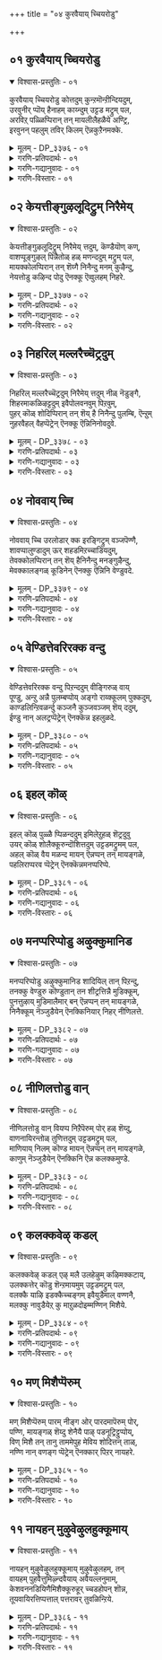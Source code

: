 +++
title = "०४ कुरवैयाय् च्चियरोडु"

+++


## ०१ कुरवैयाय् च्चियरोडु

<details open><summary>विश्वास-प्रस्तुतिः - ०१</summary>

कुरवैयाय् च्चियरोडु कोत्तदुम् कुन्ऱमॊन्ऱीन्दियदुम्,  
उरवुनीर् प्पॊय् हैनाहम् काय्न्दुम् उट्टड मट्रुम् पल,  
अरविऱ् पळ्ळिप्पिरान् तन् मायलीलैहळैये अण्ट्रि,  
इरवुनन् पहलुम् तविर् किलम् ऎन्नकुऱैनमक्के.
</details>

<details><summary>मूलम् - DP_३३७६ - ०१</summary>

कुरवैयाय् च्चियरोडु कोत्तदुम् कुन्ऱमॊन्ऱीन्दियदुम्,  
उरवुनीर् प्पॊय् हैनाहम् काय्न्दुम् उट्टड मट्रुम् पल,  
अरविऱ् पळ्ळिप्पिरान् तन् मायलीलैहळैये अण्ट्रि,  
इरवुनन् पहलुम् तविर् किलम् ऎन्नकुऱैनमक्के.
</details>

<details><summary>गरणि-प्रतिपदार्थः - ०१</summary>

आय् च्चियरोडु = गॊल्लतियरॊडनॆ, कुरवैकोत्तदुम् = रासक्रीडॆयाडिद्दन्नू, कुन्ऱम् ऒन्ऱु= बॆट्टवॊन्दनल्लि, एन्दियदुम् = ऎत्तिहिडिदिद्दन्नू, उरवु नीर् = विषद नीरिन, पॊय् है = मडुविन, नाहम् = सर्पवन्नु, काय्न्ददुम्= तॊन्दरॆपडिसिद्दन्नू, उट्टडमट्रुम् पल = इवुगळन्नॆल्ला \(इन्थवुगळिन्द ऒळगॊण्ड\) इन्नू हलवु लीलाचेष्टितगळन्नू, अरविल् = सर्पदमेलॆ, पळ्ळिप्पिरान् तन् = पवडिसिरुव सर्वेश्वरन, मायलीलैहळैये = अद्भुत लीलॆगळन्ने, अलट्रि = ऒदरुत्ता \(स्मरिसुत्ता\), इरवुम् नन् पहलुम् = ऒळ्ळॆय हगलन्नू रात्रियन्नू, तविर् किलम् = कळॆयदॆ बिट्टिरुवुदिल्ल, ऎन्नकुऱै = इन्नु याव कॊरतॆ, नमक्के = नमगॆ? 
</details>

<details><summary>गरणि-गद्यानुवादः - ०१</summary>

गॊल्लतियरॊडनॆ रासक्रीडॆयाडिद्दन्नू, बॆट्टवॊन्दन्नु ऎत्ति हिडिदिद्दन्नू, विषद नीरिन मडुविन सर्पवन्नु तॊन्दरॆगॆ ईडुमाडिद्दन्नू, इन्थवुगळन्नॊळगॊण्ड इन्नू हलवु लीलाचेष्टितगळन्नू, सर्पदमेलॆ पवडिसिरुव सर्वेश्वरन अद्भुतलीलॆगळन्ने स्मरिसुत्ता \(ऒदरुत्ता\) ऒळ्ळॆय हगलन्नू रात्रियन्नू कळॆयदॆ बिट्टिरुवुदिल्ल. नमगॆ इन्नु याव कॊरतॆ? 
</details>

<details><summary>गरणि-विस्तारः - ०१</summary>

ई पाशुरदल्लि आळ्वाररु भगवन्त श्रीकृष्णावतारद नानाअद्भुतलीला प्रसङ्गगळन्नु स्मरिसिकॊळ्ळुत्तारॆ. 

श्रीकृष्णनु नन्दगोकुलदल्लि बालकनागि बॆळॆयुत्तिद्दाग अवनु नडॆसिद प्रसङ्गगळल्लि इल्लि कॆलवन्नु उद्धरिसलागुत्तिदॆ. 

“कुरवैयाय् च्चियरोडुकोत्तदुम्” – ऒन्दु हुण्णिमॆय सुन्दरवाद बॆळदिङ्गळ रात्रियल्लि, बालकृष्णनु नन्दव्रजद ऊरमुन्दिन बयलिनिन्द तन्न वेणुवन्नु अति मधुरवागि नुडिसतॊडगिदनु. आ इनिदादगानवन्नु केळिदॊडनॆये, व्रजद गोपियरॆल्लरू तम्मतम्म मनॆगळिन्द हॊरहॊरटु, कृष्णन बळि सेरिदरु मत्तु आनन्ददिन्द मैमरॆतु कुणिदाडतॊडगिदरु. आग नडॆद मत्तॊन्दु अद्भुतवॆन्दरॆ, ऒब्बॊब्ब गोपिय मग्गुलल्लि ऒब्बॊब्ब कृष्णनागि, भगवन्तनु ऎल्ल गोपियरन्नू प्रेमानन्ददिन्द तणिसिदनु. इदु अवरॊडनॆ नडॆसिद रासक्रीडॆय प्रसङ्ग. 

“कुन्ऱमॊन्ऱेन्दियदुम्” – इदु गोवर्धनोद्धरणवॆम्ब मत्तॊन्दु अद्भुतप्रसङ्ग. नन्दगोकुलद गोवळरु वर्षक्कॊम्मॆ “देवेन्द्रपूजॆ”यन्नु नडॆसुत्तिद्दरु. इन्द्रनु सुरिसुव मळॆगागि तम्म कृतज्ञतॆयन्नु ई रीतियल्लि अवरु सूचिसुत्तिद्दरु. बालकृष्णनु नन्दव्रजद हिरियरन्नॆल्ल ऒट्टुगूडिसि, इन्नु मेलॆ अवरु देवेन्द्रपूजॆगिन्तलू गोवर्धनगिरिय पूजॆयन्नु नडॆसबेकॆन्दू, तमगॆ बरुव मळॆगॆ गोवर्धनगिरिये कारणवॆन्दू हेळि अवरन्नु ऒप्पिसिदनु. अदरन्तॆये, आ सल गोवर्धनगिरिगे पूजॆयन्नु सल्लिसि, ऎडॆनीडलायितु. बालकृष्णने बेरॊन्दु रूपतळॆदु, गोवर्धनगिरियिन्द हॊरबन्दु, अवरु नीडिद ऎडॆयन्नु स्वीकरिसि, हरसि, कण्मरॆयादनु. देवेन्द्रनिगॆ इदरिन्द अपमानवायितु. अदक्कॆ तक्क शिक्षॆयन्नुनन्दगोकुलक्कॆ माडबेकॆन्दु हवणिसि, एळु दिनगळ काल बिरुसुमळॆयन्नु ऒन्दे समनागि सुरिसतॊडगिदनु. आग बालकृष्णनु आ गोवर्धन गिरियन्ने ऎत्ति कॊडॆयन्तॆ हिडिदु, अदरडियल्लि गोवुगळन्नू गोवळरन्नू देवेन्द्रन कोटलॆयिन्द तप्पिसि रक्षिसिदनु. 

“उरवुनीर्.........................काय्ददुम्” – व्रजद इतर गोवळ बालकर जॊतॆयल्लि बालकृष्णनू दनकरुगळन्नु मेयिसलु अवुगळ हिन्दॆ काडिगॆ होगुत्तिद्दनु. ऒन्दु सल अवरु यमुनानदिय काळीयमडुविन बळिगॆ बन्दरु. आ मडुविनल्लि काळीयनॆम्ब सर्पवासवागिदॆयॆन्दू, नीरन्नॆल्ला विषमयवन्नागि माडिदॆयॆन्दू, दनकरुगळिगॆ इदरिन्द नीरिन सौकर्यविल्लवॆन्दू गोवळरु हेळिद्दन्नु कृष्णनुकेळिदनु. मडुविन दडदल्लि बॆळॆदु निन्तिद्द ऒण्टिकडहद मरवन्नेरि, बालकृष्णनु नेरवागि मडुविनॊळक्कॆ धुमुकिदनु. ऎष्टु हॊत्तादरू अवनु मेलक्कॆ बारद्दन्नु कण्डु गोवळरु मरुगिदरु. भयदिन्द कङ्गालादरु. बालकृष्णनु काळीयसर्पदॊडनॆ सॆणसि, अदरॊडनॆ नीर मेलक्कॆ बन्दु, अदर हॆडॆयन्नेरि निन्तु कुणिदाडतॊडगिदनु. हीगॆ अदन्नु हण्णुमाडि, काळियनन्नु क्षमिसि, समुद्रक्कॆ होगुवन्तॆ अदन्नु बीळ्कॊट्टनु. 

आळ्वाररु हेळुत्तारॆ- अनन्तशयनागिरुव भगवन्तनु बालकृष्णनागि नडॆसिद नानाअद्भुतलीला चेष्टितगळन्नू, इन्नू हलवारु लीलॆगळन्नू नानु स्मरिसिकॊळ्ळुत्ता, रात्रियू हगलू नानु कालकळॆयुत्तेनॆ. आद्दरिन्द ननगॆ याव बगॆय भयवू इल्ल सङ्कटवू इल्ल.
</details>

## ०२ केयत्तीङ्गुऴलूदिट्रुम् निरैमेय्

<details open><summary>विश्वास-प्रस्तुतिः - ०२</summary>

केयत्तीङ्गुऴलूदिट्रुम् निरैमेय् त्तदुम्, कॆण्डैयॊण् कण्,  
वाशप्पूङ्गुऴल् पिन्नैतोळ् हळ् मणन्ददुम् मट्रुम् पल,   
मायक्कोलप्पिरान् तन् शॆय्गै निनैन्दु मनम् कुऴैन्दु,  
नेयत्तोडु कऴिन्द पोदु ऎनक्कू ऎव्वुलहम् निहरे.
</details>

<details><summary>मूलम् - DP_३३७७ - ०२</summary>

केयत्तीङ्गुऴलूदिट्रुम् निरैमेय् त्तदुम्, कॆण्डैयॊण् कण्,  
वाशप्पूङ्गुऴल् पिन्नैतोळ् हळ् मणन्ददुम् मट्रुम् पल,   
मायक्कोलप्पिरान् तन् शॆय्गै निनैन्दु मनम् कुऴैन्दु,  
नेयत्तोडु कऴिन्द पोदु ऎनक्कू ऎव्वुलहम् निहरे.
</details>

<details><summary>गरणि-प्रतिपदार्थः - ०२</summary>

केयम् = रागपूर्णवाद \(अत्यन्त मनोहरवाद\), तीम् कुऴल् = मधुरवाद कॊळलन्नु, ऊडिट्रुम् = नुडिसिद्दन्नू, निरै = दनकरुगळ मन्दॆयन्नु मेय् त्तदुम् = मेयिसिद्दन्नू, कॆण्डै = कॆण्डॆमीनिनन्तॆ, ऒण् कण् = सॊगसाद कण्णुगळ, वाशम् पूकुऴल् = परिमळ तुम्बिद हूवन्नु तलॆगॆ मुडिदिरुव, पिन्नै = नप्पिन्नै देविय \(सत्यॆय\), तोळ् हळ् = तोळुगळन्नु, मणन्ददुम् = मदुवॆयादद्दन्नू, मट्रुम् पल = इन्नू अनेक, मायम् कोलम् पिरान् तन् शॆय् है = आश्चर्यकारकनू दिव्यसुन्दरनू आद स्वामिय \(प्रभुविन\) कॆलसगळन्नु, निनैन्दु = नॆनॆनॆनॆदु, मनम् कुऴैन्दु = मनस्सन्नु करगिसि, नेयत्तोडु = प्रेमपूर्णवागि, कऴन्द पोदु = कळॆयुत्तिरुवाग, ऎनक्कू = ननगॆ, ऎव्वुलहम् = याव लोकवादरू, निहरे = सरिसाटिये? 
</details>

<details><summary>गरणि-गद्यानुवादः - ०२</summary>

अत्यन्त मनोहरवाद \(गानमयवाद\) मधुरवाद कॊळलन्नु नुडिसिद्दन्नू, दनकरुगळ मन्दॆयन्नु मेयिसिद्दन्नू, कॆण्डॆमीनिनन्तॆ सुन्दरवाद कण्णुगळुळ्ळ, परिमळ तुम्बिद हूवन्नु तलॆगॆ मुडिदिरुव नप्पिन्नैदेविय \(सत्यॆय\) कैहिडिदिद्दन्नू, इन्नू अनेक आश्चर्यकारकवाद, दिव्यसुन्दरनाद प्रभुविन कार्यगळन्नु नॆनॆनॆनॆदु, मनस्सुकरगिसि, प्रेमपूर्णवागि कळॆयुत्तिरुवाग, ननगॆ याव लोकवादरू सरिसाटिये? 
</details>

<details><summary>गरणि-विस्तारः - ०२</summary>

हिन्दिन पाशुरदल्लि भगवद्विषयगळन्नु हगलू इरुळू ऎडॆबिडदन्तॆ उच्चरिसुत्ता कालकळॆयुवुदु भगवन्तनल्लि भक्तिमाडुवुदु, अवनन्नु ऒलिसिकॊळ्ळुवुदु ऒन्दु हन्तवॆन्नलायितु. इल्लि भगवन्तन दिव्याद्भुतचर्यॆगळन्नु स्मरिसुत्ता, मनस्सन्नु भक्तिपूर्णवागि माडुवुदु इन्नॊन्दु हन्त ऎन्नलागुत्तदॆ. 

भगवन्तनु श्रीकृष्णनागि अवतरिसि, तन्न वेणुगानदिन्द जगत्तन्ने मोहगॊळिसिदनु. इतर गोवळ बालकर सङ्गड दनकरुगळन्नु मेयिसलु काडिगॆ होगुत्तिद्दनु. अवनु नप्पिननैदेवियन्नु कैहिडिदद्दु ऒन्दु अद्भुत प्रसङ्गवे\! नप्पिन्नैदेवि परमसुन्दरि. अवळ तन्दॆ गोवळर ऒडॆयनाद कुंअनु. अवनु एळु गूळिगळन्नु कॊब्बिसि बॆळॆसिद्दनु. अवुगळन्नु ऒट्टिगॆ यारु पळगिसि कट्टिहाकुवनो अवनिगॆ तन्न मगळाद सत्यॆयन्नु \(नप्पिन्नैयन्नु\) कॊट्टु मदुवॆ माडिकॊडुवुदागि फणतॊट्टिद्दनु. श्रीकृष्णनु आ कार्यवन्नु माडि, नप्पिन्नैयन्नु मदुवॆयादद्दु. 

आळ्वाररु हेळुत्तारॆ- श्रीकृष्णावतारदल्लि नडॆसिद नाना अद्भुताश्चर्य प्रसङ्गगळन्नु स्मरिसुत्ता, मनस्सन्नु भक्तियिन्द तुम्बिसिकॊण्डु कालकळॆयुत्तेनॆ. नन्न ई आनन्दवु बेरॆ याव लोकदल्लू दॊरॆयुवुदिल्ल.
</details>

## ०३ निहरिल् मल्लरैच्चॆट्रदुम्

<details open><summary>विश्वास-प्रस्तुतिः - ०३</summary>

निहरिल् मल्लरैच्चॆट्रदुम् निरैमेय् त्तदुम् नीळ् नॆडुङ्गै,  
शिहरमाकळिऴट्टदुम् इवैपोलवनवुम् पिऱवुम्,  
पुहर् कॊळ् शोदिप्पिरान् तन् शॆय् है निनैन्दु पुलम्बि, ऎन्ऱुम्  
नुहरवैहल् वैहप्पॆट्रेन् ऎनक्कू ऎन्निनिनोवदुवे.
</details>

<details><summary>मूलम् - DP_३३७८ - ०३</summary>

निहरिल् मल्लरैच्चॆट्रदुम् निरैमेय् त्तदुम् नीळ् नॆडुङ्गै,  
शिहरमाकळिऴट्टदुम् इवैपोलवनवुम् पिऱवुम्,  
पुहर् कॊळ् शोदिप्पिरान् तन् शॆय् है निनैन्दु पुलम्बि, ऎन्ऱुम्  
नुहरवैहल् वैहप्पॆट्रेन् ऎनक्कू ऎन्निनिनोवदुवे.
</details>

<details><summary>गरणि-प्रतिपदार्थः - ०३</summary>

निहर् इल् = साटियिल्लद, मल्लरै = मल्लरन्नु, शॆट्रदुम् = कॊन्दद्दन्नू, निरैमेय् त्तदुम् = दनकरुगळन्नु मेयिसिद्दन्नू, नीळ् = उद्दनाद, नॆडुङ्गै= सॊण्डलुळ्ळ, शिहर = ऎत्तरवाद, मा = बलिष्ठवाद, कळिऱु = आनॆ \(सलगवन्नु\)यन्नु, अट्टदुम् = अडगिसिद्दन्नू, इवैपोलनवुम् = इवुगळन्थवे आद, पिऱवुम् = हुट्टिकॊण्डवन्नू, पुहर् कॊळ् = हॊळॆहॊळॆयुव, शोदि = ज्योतिस्वरूपियाद,पिरन् तन् = प्रभुविन, शॆय् है = कार्यगळन्नु, निनैन्दु = नॆनॆयुत्तलू, पुलम्बि = हलुबुत्तलू ऎन्ऱुम् = यावागलू, नुहर = अनुभविसुत्तलू, वैहल् = कालवन्नु, वैहप्पॆट्रेन् = वृद्धिगॊळिसुत्तिद्देनॆ, ऎनक्कु = ननगॆ, इनि = इन्नु, ऎन् = एनु, नोवदुवे = बेडिकॊळ्ळुवुदेनिदॆ? 
</details>

<details><summary>गरणि-गद्यानुवादः - ०३</summary>

साटियिल्लद मल्लरन्नु सदॆबडिदद्दन्नू, दनकरुगळन्नु मेयिसिद्दन्नू, उद्दनाद सॊण्डिलुळ्ळ ऎत्तरवू बलिष्ठवू आद सलगवन्नु अडगिसिद्दन्नू, इन्थवुगळे आद हुट्टिकॊण्डवन्नू, हॊळॆहॊळॆयुव ज्योतिस्वरूपियाद प्रभुविन कार्यगळन्नु नॆनॆयुत्तलू हलुबुत्तलू यावागलू अनुभविसुत्तलू कालवन्नु वृद्धिगॊळिसुत्तिद्देनॆ. ननगिन्नु बेडिकॊळ्ळुवुदेनिदॆ?
</details>

<details><summary>गरणि-विस्तारः - ०३</summary>

भगवन्तन श्रीकृष्णावतारद इन्नू कॆलवु अद्भुत प्रसङ्गगळन्नु इल्लि स्मरिसिकॊळ्ळलागिदॆ. 

“निहरिल् मल्लरैचॆट्रदुम्”, नीळ् नॆडुङ्गैशिहरमा कळिऱट्टदुम्” – इवुगळल्लि मॊदलनॆयदे कुवलयापीडवॆम्ब मद्दानॆयन्नु अडगिसिद्दु अनन्तर ऎदुरिसि सदॆबडिदद्दु मुष्टिकचाणुररॆम्ब जट्टिगळन्नु सदॆबडिदद्दु. ई ऎरडक्कूकंसने कारण. हेगादरू माडि कृष्णनन्नु कॊल्लिसबेकॆन्दु कृष्णहुट्टिदागिनिन्दलू हवणिसि, प्रयत्निसिद्द कंसनु, कडॆय प्रयत्नगळागि इवुगळन्नु योजिसिदनु. धनुर्यादद निमित्तवागि बलरामकृष्णरन्नु मधुरॆगॆ बरमाडिकॊण्डनु. मधुरॆय हॆब्बागिलल्ले कादित्तु ऒन्दु पिडुगु. अदे कुवलयापीडवॆम्ब मद्दानॆ. अदन्नु चॆन्नागि कॊब्बिसि, बलरामकृष्णरन्नु कण्डकूडले मुन्नुग्गि अवरन्नु तिळिदुकॊळ्ळबेकॆम्बुदु हवणिकॆ. आदरॆ, कृष्णनु अदन्नु दिट्टतनदिन्द ऎदुरिसिद. अदर ऒन्दु दन्तवन्ने मुरिदुकॊण्डु, अदरिन्दले अदन्नु अडगिसिद. 

आमेलॆ बन्दद्दु मल्लयुद्ध. अप्रतिम वीरराद मुष्टिक चाणूररन्नु ऎदुरिसि, अवरॊडनॆ कुस्तिपन्द्य नडॆसबेकॆन्दु अवरिगॆ आणतियायितु. बलरामनू कृष्णनू बालकरे आगि, आ मल्लरिगॆ सरिसाटियिल्लदवरागिद्दरू सह, बलरामनु मुष्टिकनन्नू, कृष्णनु चाणुरनन्नू ऎदुरिसि, अवरन्नु सदॆ बडिदरु. 

“इवै पोलनवुम् पिऱवुम्” – श्रीकृष्णनु नडॆसिद अद्भुत साहसगळु ऒन्दॆ ऎरडे\! हेळिदष्टू मुगियुवन्थवल्ल. बाल्यदल्लि नडॆसिद अद्भुतगळन्तु कंसन प्रयत्नगळन्नु विपलगॊळिसलु नडॆसिद्दादरॆ, युवकनाद मेलॆ माडिद अनेकानेक कार्यगळु सज्जनरक्षणॆगू दुर्जन निरसनक्कू बेकादवु. अवुगळन्नु ऒन्दॊन्दन्नू स्मरिसिकॊण्डु आनन्दिसबेकादद्दु भक्तन कर्तव्य. अदरिन्द अवन भक्तिवृद्धिहॊन्दुत्तदॆ. 

आळ्वाररु हेळुत्तारॆ- भगवन्तन श्रीकृष्णावतारद नाना अद्भुतप्रसङ्गगळन्नु स्मरिसिकॊळ्ळुत्त, आ परञ्ज्योतिस्वरूपिय दिव्यकार्यगळन्नु ऎडॆबिडदॆ नॆनॆयुत्त, हेळिकॊळ्ळुत्ता कालकळॆयुत्तिरुव ननगॆ बेरॆ याव आशॆयू इल्ल आसक्तियू इल्ल. नानु बेडिकॊळ्ळुवुदादरू बेरेनिदॆ?
</details>

## ०४ नोववाय् च्चि

<details open><summary>विश्वास-प्रस्तुतिः - ०४</summary>

नोववाय् च्चि उरलोडार् क्क इरङ्गिट्रुम् वञ्जपॆण्णै,  
शावप्पालुण्डादुम् ऊर् शहडमिऱच्चाडियदुम्,   
तेवक्कोलप्पिरान् तन् शॆय् हैनिनैन्दु मनङ्गुऴैन्दु,  
मेवक्कालङ्गळ् कूडिनेन् ऎनक्कु ऎन्निनि वेण्डुवदे.
</details>

<details><summary>मूलम् - DP_३३७९ - ०४</summary>

नोववाय् च्चि उरलोडार् क्क इरङ्गिट्रुम् वञ्जपॆण्णै,  
शावप्पालुण्डादुम् ऊर् शहडमिऱच्चाडियदुम्,   
तेवक्कोलप्पिरान् तन् शॆय् हैनिनैन्दु मनङ्गुऴैन्दु,  
मेवक्कालङ्गळ् कूडिनेन् ऎनक्कु ऎन्निनि वेण्डुवदे.
</details>

<details><summary>गरणि-प्रतिपदार्थः - ०४</summary>

नोव आय् च्चि = गॊल्लतियु \(यशोदॆ तायियु\) सङ्कटपडुवन्तॆयू, उरलोडु आर् क्क = ऒरळिगॆ कट्टिहाकियू, इरङ्गिट्रुम् = मत्तॆ करुणिसिद्दू, वञ्जपॆण्णै = वञ्चकळाद हॆण्णन्नु, शाव = सायुवहागॆ, पालुण्डदुम् = अवळ् ऎदॆ हालन्नु कुडिदद्दन्नू, ऊर् शहडम् = मुन्नुग्गि बन्द शकटनन्नु, इऱ = सायुवन्तॆ, शाडियदुम् = झादिसि ऒदॆदद्दन्नू, तेवम् कोलम् = दिव्यसुन्दरनाद, पिरान् तन् = स्वामिय, शॆय्है = कॆलसगळन्नु \(लीलाचेष्टितगळन्नु\), निनैन्दु = नॆनॆदु, मनम् = मनस्सु, कुऴैन्दु = कागि, मेव = \(शाश्वतवागि\)हॊन्दिकॊण्डिरुवन्तॆ कालङ्गळ् = कालगळन्नु, कूडिनेन् = ऒट्टुमाडिकॊण्डॆनु, ऎनक्कू = ननगॆ, ऎन् इनि = इन्नेनु, वेण्डुवदे = बेडिकॊळ्ळतक्कद्दु? 
</details>

<details><summary>गरणि-गद्यानुवादः - ०४</summary>

तायियशोदॆयु सङ्कटदिन्द ऒरळिगॆ कट्टिहाकि बळिक करुणॆ तोरिद्दन्नू, वञ्चकळाद हॆण्णुसायुवन्तॆ अवळ ऎदॆ हालन्नु कुडिदद्दन्नू, मुन्नुग्गि बन्द शकटनन्नु सायुवन्तॆ कालु झाडिसि ऒदॆदद्दन्नू, दिव्यसुन्दरनाद प्रभुविनलीलाचेष्टितगळन्नु नॆनॆयुत्तलू, मनस्सु करगि, शाश्वतवागि हॊन्दिकॊण्डिरुवन्तॆ, कालगळन्नु ऒट्टुगूडिसिकॊण्डिद्देनॆ. ननगॆ इन्नेनु बेडतक्कद्दु? 
</details>

<details><summary>गरणि-विस्तारः - ०४</summary>

इल्लि भगवन्तनु कृष्णावतारियागि, बहळ ऎळॆय मगुवागिद्दागले नडॆसिद कॆलवु लीलॆगळन्नु स्मरिसिकॊळ्ळलागिदॆ. 

“नोववाय् च्चि.........................इरङ्गिट्रुम्” – मगुवाद कृष्णनु नन्दगोकुलदल्लि ऎल्लर मनॆगळल्लू माडुत्तिद्द चेष्टॆगळन्नु कुरितु, गॊल्लतियरुतायियशोदॆगॆ दूरु हेळुत्तिद्दरु. इदन्नॆल्ला केळि सहिसदॆ, कोपगॊण्डु, यशोदॆयु कृष्णनन्नु मनॆय मुन्दिन ऒरळिगॆ कट्टिहाकिदळु. कृष्णनु आ ऒरळन्नू तन्नॊडनॆ ऎळॆदुकॊण्डु, पुष्टवागि बॆळॆदुनिन्तिद्द अवळि मत्तीमरगळ नडुवॆ, आ ऒरळन्नु नुसुळिसलु यत्निसुत्तिद्दाग, आ मरगळु पटपटनॆ भारि सद्दिनिन्द बिद्दुहोदवु. सद्दन्नु केळि हॆदरिद इडिय नन्दगोकुलवे अल्लिगॆ बन्दु, आ महदाश्चर्यवन्नु कण्डु भ्रान्तरादरु. तायियशोदॆय ऎदॆ पुत्रवात्सल्यदिन्द करगितु. अवळु मगुवन्नु बाचितब्बिकॊण्डु, तन्न तप्पिगागि मिडिदु, मुद्दाडिदळु. इल्लिय भव्य चित्र इदु. 

“वञ्जिपॆण्णै...........................पालुण्डदुम्” – श्रीकृष्णनिन्नू हालहसुळॆ. बन्दळुपूतनियॆम्ब राक्षसि, कंसनिन्द प्रेरितळागि, अवनन्नु कॊल्ललु तायि यशोदॆयिल्लद समयवन्नु हॊञ्चि, अवळन्तॆ वेषवन्नळवडिसिकॊण्डु, कृष्णनन्नॆत्तिकॊण्डु, तन्न विषद ऎदॆ हालन्नु ऊडिसिदळु. अवनदन्नु सहजवागिये चप्परिसुत्ता कुडियुत्ता अदरॊडनॆ अवळ प्राणवन्नू हीरि, अवळन्नु कॊन्दनु.

“ऊर् शहडम्...............................शाडियदुम्” – पूतनिय हिन्दॆये बन्दवनु शकटासुर. गाडिय वेषदल्लि बन्दु, वेगवागि अवन मेलॆ नुग्गि हरिदु अवनन्नु कॊल्लबेकॆम्ब उद्देशदिन्द, हसुगूसु सहजवागि कैकालुगळन्नु आडिसुव हागॆये, कृष्णनु नुग्गि बन्द गाडियन्नु कालिनिन्द ऒदॆदु, अदन्नु पुडिपुडिमाडिदनु. 

आळ्वाररु हेळुत्तारॆ- दिव्यसुन्दरनाद सर्वेश्वरनु तन्न नानाअवतारगळल्लि – अदरल्लू कृष्णावतारदल्लि – नडॆसिद अतिमानुषलीलॆगळन्नु स्मरिसुत्ता, मनस्सन्नु करगिसि हदमाडि, त्रिकालगळल्लियू अवुगळॊन्दिगॆ कूडि, अनुभविसि, आनन्दिसुत्तिरुव ननगॆ बेडुवन्थाद्दु बेरॆ एनिदॆ?
</details>

## ०५ वेण्डित्तेवरिरक्क वन्दु

<details open><summary>विश्वास-प्रस्तुतिः - ०५</summary>

वेण्डित्तेवरिरक्क वन्दु पिऱन्ददुम् वीङ्गिरुळ् वाय्  
पूण्डु, अन्ऱु अन्नै पुलम्बप्पोय् अङ्गो राय्क्कूलम् पुक्कदुम्,  
काण्डलिन्ऱिवळर्न्दु कञ्जनै कुञ्जवञ्जम् शॆय् ददुम्,  
ईण्डु नान् अलट्रप्पॆट्रेन् ऎनक्कॆन्न इहलुळदे.
</details>

<details><summary>मूलम् - DP_३३८० - ०५</summary>

वेण्डित्तेवरिरक्क वन्दु पिऱन्ददुम् वीङ्गिरुळ् वाय्  
पूण्डु, अन्ऱु अन्नै पुलम्बप्पोय् अङ्गो राय्क्कूलम् पुक्कदुम्,  
काण्डलिन्ऱिवळर्न्दु कञ्जनै कुञ्जवञ्जम् शॆय् ददुम्,  
ईण्डु नान् अलट्रप्पॆट्रेन् ऎनक्कॆन्न इहलुळदे.
</details>

<details><summary>गरणि-प्रतिपदार्थः - ०५</summary>

वेण्डि = ऒदगिबरलेबेकॆन्दु, तेवर् = देवतॆगळु, इरैक्क = प्रार्थिसलु, वन्दु = भूलोकक्कॆ बन्दु, पिऱन्ददुम् = वतरिसिद्दुदन्नू, वीङ्गु = प्रबलवाद, इरुळ् वाय् = कत्तलल्लि, अन्ऱु = अन्दु, अन्नै = तायियु \(यशोदॆयु\), पुलम्ब = गोळाडलु, पोय् = होगि, अङ्गु = अल्लि, ओर् आय् क्कूलम् = प्रसिद्धवाद गोवळर कुलवन्नु \(नन्दगोकुलवन्नु\), पुक्कदुम् = प्रवेशिसिद्दन्नू, काण्डल् = काणुविकॆ, इन्ऱि = इल्लदन्तॆ, वळर्न्ददु = बॆळॆदु, कञ्जनै = कंसनन्नु, तुञ्ज = संहरिसलु, वञ्जम् = वञ्चनॆयन्नु \(कपटवन्नु\), शॆय् ददुम् = नडॆसिद्दन्नू, ईण्डु = इल्लिये, नान् = नानु, अलट्रप्पॆट्रेन् = हलुबि पडॆदुकॊण्डॆनु, ऎनक्कू = ननगॆ, ऎन्न = एनु, इहल् = कॊरतॆ, उळदे = इरुवुदे? 
</details>

<details><summary>गरणि-गद्यानुवादः - ०५</summary>

\(तम्म कष्टक्कॆ\) ऒदगि बरलेबेकॆन्दु, देवतॆगळु प्रार्थिसलु, भूलोकक्कॆ बन्दु अवतरिसिद्दन्नू, प्रबलवाद कत्तलल्लि, अन्दु, तायियु \(यशोदॆयु\) गोळाडलु, होगि अल्लि प्रसिद्धवाद गोवळर कुलवन्नु सेरिद्दन्नू, काणान्तॆबॆळॆदु, कंसनन्नु संहरिसलु कपटवन्नु माडिद्दन्नू, नानु इल्लिये हलुबि, पडॆदुकॊण्डिद्देनॆ. ननगॆ एनु कॊरतॆ इदॆ? 
</details>

<details><summary>गरणि-विस्तारः - ०५</summary>

भगवन्तनु श्रीकृष्णनागि अवतरिसिद्दक्कॆ कारणवन्नू आ अवतारवाद बगॆयन्नू इल्लि हेळलागुत्तदॆ.

“वेण्डि......................अन्नैपुलम्बु” – तम्म दायादिगळाद असुररिन्द तमगॆ उण्टागुव कोटलॆयन्नु तप्पिसबेकॆन्दू तमगॆ रक्षणॆकॊडबेकॆन्दू अङ्गलाचिद देवतॆगळिगॆ भगवन्तनु ऒलिदनु. भूलोकदल्लि अवनु भूलोकदल्लि देवकि-वसुदेवर मगनागि अवतरिसिदनु. अवतरिसिद्दु सॆरॆमनॆयल्लि.

देवकि कंसासुरन प्रीतिय तङ्गि. अवळन्नु वसुदेवनिगॆ कॊट्टु, विजृम्भणॆयिन्द मदुवॆमाडि, कंसने स्वतः रथद सारथियागि, ऊरल्लॆल्ला हॊस मदवणिगरन्नु मॆरवणिगॆ माडिसिदनु. दारियल्लि, देवकिय ऎण्टनॆय गर्भदल्लि हुट्टुव मगुवे अवन मृत्युवॆन्दु अशरीरवाणि नुडिदद्दन्नु केळि, कॆरळिद कंसनु आ नवदम्पतिगळन्नु सॆरॆयल्लिट्टनु. अवरिगॆ हुट्टिद ऒन्दॊन्दु मगुवन्नू अवरिन्द सॆळॆदुकॊण्डु, अदन्नु नॆलक्कॆ अप्पळिसिकॊळ्ळुत्ता बन्दनु. श्रीकृष्णने अवळ ऎण्टनॆय शिशु. जनिसिद कूडले शिशुवन्नु कण्डु कंसनिम्द अदक्कू घोरमृत्युतप्पिद्दलवल्ल ऎन्दु हलुबुगळु. आग कट्टिरुळु. शिशुवु वसुदेवनिगॆ आणतियित्तित्तु. तन्नन्नु नन्दगोकुलक्कॆ कूडले करॆदॊय्यबेकॆन्दू, नन्द-यशोदॆयर बळियिरिसि, यशोदॆगॆ आगले जनिसिद हॆण्णु शिशुवन्नु तन्दु तम्म बळि इरिसिकॊळ्ळबेकॆन्दू आणति अदु. नन्दगोकुलवन्नु श्रीकृष्णनु सेरिद्दु हीगॆ. 

“काण्डलिन्ऱि..................शॆय्ददुम्” – नन्दगोकुलदल्लि, कंसनिगॆ मरॆयागि बॆळॆदु, नानाआश्चर्याद्भुत लीलॆगळन्नु नडॆसि, कडॆगॆ कंसनन्ने कॊन्दद्दु श्रीकृष्णने.

आळ्वाररु हेळुत्तारॆ- भगवन्तनु भूलोकदल्लि श्रीकृष्णनागि अवतरिसिद्दन्नू, तन्न शत्रुगळिगॆ काणदन्तॆ \(नन्दगोकुलदल्लि\) बॆळॆदद्दन्नू, कडॆगॆ कंसनन्ने संहरिसिद्दन्नू, नानु हलुबि हलुबि, नन्न प्रभुवन्नु इल्लिये कण्डुकॊण्डिद्देनॆ. इन्नु ननगॆ बेरॆ याव कॊरतॆयू इल्ल.
</details>

## ०६ इहल् कॊळ्

<details open><summary>विश्वास-प्रस्तुतिः - ०६</summary>

इहल् कॊळ् पुळ्ळै प्पिळन्ददुम् इमिलेऱुहळ् शॆट्रदुवु  
उयर् कॊळ् शोलैक्कूरुन्दॊशित्तदुम् उट्टडमट्रुमम् पल,  
अहल् कॊळ् वैय मळन्द मायन् ऎन्नप्पन् तन् मायङ्गळे,  
पहलिराप्परव प्पॆट्रेन् ऎनक्कॆन्नमनप्परिप्पे.
</details>

<details><summary>मूलम् - DP_३३८१ - ०६</summary>

इहल् कॊळ् पुळ्ळै प्पिळन्ददुम् इमिलेऱुहळ् शॆट्रदुवु  
उयर् कॊळ् शोलैक्कूरुन्दॊशित्तदुम् उट्टडमट्रुमम् पल,  
अहल् कॊळ् वैय मळन्द मायन् ऎन्नप्पन् तन् मायङ्गळे,  
पहलिराप्परव प्पॆट्रेन् ऎनक्कॆन्नमनप्परिप्पे.
</details>

<details><summary>गरणि-प्रतिपदार्थः - ०६</summary>

इहल् कॊळ् = वञ्चिसि बन्द, पुळ्ळै = पक्षियन्नु, इळन्ददुम् = सीळिहाकिद्दन्नू, इमिल् एऱुहळ् = कॊब्बिद \(हिळिलुगळुळ्ल\) वृषभगळन्नु, शॆट्रदुवुम् = कॊन्दद्दन्नू, उयर् कॊळ् = ऎत्तरवागिबॆळॆद, शोलै = तोपिन, कुरुन्दु = बेलद मरवन्नु, ऒशित्तदुम् = नाशपडिसिद्दन्नू, उट् पड \(उळ्\+पड\) = ऒळगॊण्ड, मट्रुम् पल = इन्नू हलवु अद्भुतगळन्नू, अहल् कॊळ् = विस्तारवाद, वैयम् =भूमियन्नु, अळन्द = अळॆदुकॊण्ड, मायन् = मायनु \(आश्चर्यकारि\) आद, ऎन् अप्पन् तन् = नन्न स्वामिय \(तन्दॆय\), मायङ्गळे = अतिमानुषलीलॆगळन्ने, पहल् इरा = हगलू रात्रियू, परव पॆट्रेन् = स्तुतिसुत्तिरुववनागिद्देनॆ, ऎनक्कु = ननगॆ, ऎन्न = एनु, मनम् परिप्पे = मनदाशॆ? 
</details>

<details><summary>गरणि-गद्यानुवादः - ०६</summary>

वञ्चिसि बन्द पक्षियन्नु सीळिहाकिद्दन्नू, कॊब्बिद हिळिलुगळ गूळिगळन्नु कॊन्दद्दन्नू, ऎत्तरवागि बॆळॆद तोपिन बेलद मरवन्नु नाशपडिसिद्दन्नू, इन्थवे आद हलवारु अद्भुतगळन्नू विस्तारवाद भूमियन्नळॆदुकॊण्ड आश्चर्यकारियाद नन्न तन्दॆय मायगळन्ने हगलू रात्रियू ऎडॆबिडदन्तॆ स्तुतिसुत्तिरुववनागिद्देनॆ. ननगॆ इन्नेनु मनदाशॆ? 
</details>

<details><summary>गरणि-विस्तारः - ०६</summary>

वञ्चिसि बन्द पक्षियन्नु सीळिहाकिद्दन्नू, कॊब्बिद हिळिलुगळ गूळिगळन्नु कॊन्दद्दन्नू, ऎत्तरवागि बॆळॆद तोपिन बेलद मरवन्नु नाशपडिसिद्दन्नू, इन्थवे आद हलवारु अद्भुतगळन्नू विस्तारवाद भूमियन्नळॆदुकॊण्ड आश्चर्यकारियाद नन्न तन्दॆय मायगळन्ने हगलू रात्रियू ऎडॆबिडदन्तॆस्तुतिसुत्तिरुववनागिद्देनॆ. ननगॆ इन्नेनु मनदाशॆ? 

“इहल् कॊळ् पुळ्ळै पिळन्ददुम्” – कंसनिन्द प्रेरितनागि बन्द बकासुरनु बकपक्षिय रूपदल्लि श्रीकृष्णनन्नु कच्चि नुङ्गलु तन्न कॊक्कन्नगलिसिकॊण्डु मुन्नुग्गिदाग श्रीकृष्णने \(अवने\) अदर इङ्गितवन्नरितु, कूडले अदर कॊक्कन्नु तन्न ऎरडु कैगळिन्दलू हिडिदु, अगलिसि, अदन्नु सीळिहाकिदनु. बकासुरनु हतनादद्दु हीगॆ. 

“इमिलेऱुहळ् शॆट्रदुम्” – श्रीकृष्णनु कॊब्बिद एळुगूळिगळन्नु ऒण्टियागि ऎदुरिसि, अवुगळन्नु पळगिसि \(कॊन्दु हाकिद्दु\), कुम्भन मगळाद नप्पिन्नैदेवियन्नु मदुवॆयागुवुदक्कागि अवळन्नु मदुवॆयागतक्कवनु अदक्कागि तॆरबेकाद वीर्यशुल्क इदु.

ई सन्दर्भदल्लि ’एऱुहळ्’ ऎम्ब बहुवचन प्रयोगविल्लदिद्दिद्दरॆ, कंसनिन्द प्रेरितनागि श्रीकृष्णनन्नु कॊल्ललु बन्द वृषभासुरनन्नु संहरिसिद प्रसङ्गवागुत्तित्तु. बालकृष्णनागि अवनु नडॆसिद अतिमानुषलीलॆगळल्लि इदू ऒन्दु. 

“उयर् कॊळ् शोलै कुरुन्दॊशित्तदुम्” – गोवळ बालकर जॊतॆयल्लि बालकृष्णनू दनकरुगळन्नु मेयिसलु काडिगॆ होगुत्तिद्दनष्टॆ. ऒन्दु सल, बालकरु बेलद मरगळ तोपिन बळि बन्दरु. अल्लि जिगियुत्तिद्द बेलद हण्णुगळन्नु तिन्नबेकॆन्दु आशिसिदरु. आग इब्बरु शत्रुगळन्नु बालकृष्णनु कण्डुकॊण्डु कॊल्लबेकायितु. ऒन्दु, करुविन रूपदल्लि बन्दु दनकरुगळ मन्दॆयल्लि सेरिकॊण्डिद्द वत्सासुरन संहार. मत्तॊन्दु, बेलद मरगळ जॊतॆयल्लि सरिपक्ववाद हण्णुगळिन्द तुम्बिद बेलद मरदन्तॆ निन्तिद्द कवित्थासुरन संहार. सर्वज्ञनाद श्रीकृष्णनु इवर तन्त्रगळन्नु कण्डुकॊण्डु, नुग्गिबरुत्तिद्द होरि करुवन्नु अदर हिङ्गालुगळन्नु हिडिदु, गिरगिरनॆ तिरुगिसि, बीसि अदन्नु आ बेलद मरद मेलक्कॆसॆदनु. बेलद मर मुरिदुबित्तु. हीगॆ माडि, इब्बरु शत्रुगळन्नू एककालदल्लि कृष्णनु कॊन्दन्तॆ आयितु. 

इल्लि “कुरन्दॆम्” ऎम्ब शब्दवन्नु प्रयोगिसलागिदॆ. “कुरुन्दम्” ऎन्दरॆ, “काडुनिम्बॆय मर” ऎन्दु अर्थवागुत्तदॆ. आदरॆ, भागवतदल्लि नडॆदद्दु ऎन्दु हेळुवुदु ’कपित्थमर’, ऎन्दरॆ, ’बेलद मर’. अदन्ने विवरणॆयल्लि बळसिकॊळ्ळलागिदॆ. 

“अहल् कॊळ् वैयम् अळन्द मायन्” – इल्लि भगवन्तन ’वामन’ – ’त्रिविक्रम’ अवतारगळ विषय बन्दिदॆ. बलिचक्रवर्तियन्नु अनुग्रहिसलु अवन यागशालॆगॆ बन्दद्दु वामनवटुवागि. बेडिद्दु ’मूरडि नॆलवन्नु’ दानवागि. अदन्नु पडॆदद्दे, अत्यद्भुत त्रिविक्रमरूपियागि भगवन्तनु बॆळॆदु निन्तनु. तन्न ऒन्दु हॆज्जॆयन्नु \(पादवन्नु\) विस्तरिसि, भूमियन्नॆल्ला आवरिसि, अष्टन्नू ऒन्दे हॆज्जॆयष्टॆन्दु अळॆदुकॊण्डनु. आद्दरिन्द भगवन्तनु ’मायन्’ अल्लवे? 

आळ्वाररु हेळुत्तारॆ- इडिय भूमण्डलवन्ने तन्न ऒन्दु हॆज्जॆयष्टॆन्दु अळॆदुकॊण्ड परमाश्चर्यकारियाद भगवन्तन \(नन्न तन्दॆय\) श्रीकृष्णावतारद नाना बगॆय अतिमानुष लीलॆगळन्नु नानु ऎडॆबिडदन्तॆ, हगलिरुळॆन्नदॆ, स्मरिसि स्तुतिसुत्तेनॆ. आद्दरिन्द, ननगॆ बेरॆ याव आशॆयू मनदल्लि अङ्कुरिसुवुदिल्ल.
</details>

## ०७ मनप्परिप्पोडु अऴुक्कुमानिड

<details open><summary>विश्वास-प्रस्तुतिः - ०७</summary>

मनप्परिप्पोडु अऴुक्कुमानिड शादियिल् तान् पिऱन्दु,  
तनक्कु वेण्डुरु कॊण्डुतान् तन शीट्रत्तिन्नै मुडिक्कूम्,  
पुनत्तुऴाय् मुडिमालैमार् बन् ऎन्नप्पन् तन् मायङ्गळे,  
निनैक्कूम् नॆञ्जुडैयेन् ऎनक्किनियार् निहर् नीणिलत्ते.
</details>

<details><summary>मूलम् - DP_३३८२ - ०७</summary>

मनप्परिप्पोडु अऴुक्कुमानिड शादियिल् तान् पिऱन्दु,  
तनक्कु वेण्डुरु कॊण्डुतान् तन शीट्रत्तिन्नै मुडिक्कूम्,  
पुनत्तुऴाय् मुडिमालैमार् बन् ऎन्नप्पन् तन् मायङ्गळे,  
निनैक्कूम् नॆञ्जुडैयेन् ऎनक्किनियार् निहर् नीणिलत्ते.
</details>

<details><summary>गरणि-प्रतिपदार्थः - ०७</summary>

मनम् परिप्पोडु = मनदाशॆयिन्द, अऴुक्कु= कॊळकु, मानिड शादियिल् = मानवजातियल्लि, तान् = परमपुरुषनाद तानु, पिऱन्दु = हुट्टि, तनक्कु = तनगॆ, वेण्डु = बेकाद, उरु कॊण्डु = रूपवन्नु धरिसि, तान् = तानु, तन् शीट्रत्तिनै = तन्न कडुकोपवन्नु, मुडिक्कूम् = मुगिसुव, पुनम् तुऴाय् = परिमळतुम्बिद तुलसिय, मुडि मालैमार् बन् = हारवन्नु तलॆयल्लियू, ऎदॆयल्लियू धरिसिद, ऎन् अप्पन् तन् = नन्न तन्दॆय, मायङ्गळे = आश्चर्यलीलॆगळन्ने, निनैक्कुम् = स्मरिसुव, नॆञ्जुलुडैयेन् = मनस्सन्नुळ्ळवनागिद्देनॆ. ऎनक्कु इनि = ननगॆ इन्नु यार् = यारु, निहर् = सरिसाटि, नीळ् निलत्तिले \(नीळ्\+निलम् = नीणिलम्\) = विस्तारवाद ई भूमण्डलदल्लि? 
</details>

<details><summary>गरणि-गद्यानुवादः - ०७</summary>

आशॆपट्टु कॊळकु मानव जातियल्लि परमपुरुषनाद तानु हुट्टि, तनगॆ बेकाद रूपवन्नु धरिसि, तन्न कडुकोपवन्नु मुगिसिकॊळ्ळुव, परिमळतुम्बिद तुलसिय हारवन्नु तलॆयल्लियू ऎदॆयल्लियू धरिसिद नन्न तन्दॆय आश्चर्यकारक लीलॆगळ्न्ने स्मरिसुव मनस्सुळ्ळवनागिद्देनॆ. ननगॆ इन्नु ई विस्तारवाद भूमण्डलदल्लि सरिसाटि यारु? 
</details>

<details><summary>गरणि-विस्तारः - ०७</summary>

आळ्वाररु हेळुत्तारॆ- सर्वेश्वरनाद भगवन्तनु भूलोकदल्लि नाना अवतारगळन्नॆत्तिदनु. ऒन्दॊन्दु अवतारक्कू ऒन्दॊन्दु कारण. मुख्यवागि दुष्टनिग्रह मत्तु शिष्टरक्षणॆये अदक्कॆ मुख्य निमित्त. अवन अवतारगळल्लि मानवन-अवतारगळु बलु मुख्य. मानव जातिये कॊळकु. अवन सांसारिक जीवनवू, अवन ऒट्टु बाळ्वॆये कॊळकु. अन्थ कॊळकु जीवनवन्नु संस्करिसि, उद्धरिसुवुदक्कागिये भगवन्त मानवनागि अवतरिसिद्दु. अवुगळल्लि श्रीकृष्णावतारदल्लि अवनआश्चर्याद्भुतलीलॆगळन्नु स्मरिसुत्ता कालकळॆयुवुदरिन्दले ऎन्थ पापियादरू उद्धारगॊळ्ळुत्तानॆ. नानु सर्वेश्वरन अनन्त दिव्यलीलॆगळन्नु ऎडॆबिडदॆ स्मरिसुत्ता नन्न जीवन नडॆसुत्तिद्देनॆ. हीगागि, ननगॆ बेरॆ यारू सरियागलि साटियागलि इल्लवे इल्ल ऎन्नुत्तेनॆ.
</details>

## ०८ नीणिलत्तोडु वान्

<details open><summary>विश्वास-प्रस्तुतिः - ०८</summary>

नीणिलत्तोडु वान् वियप्प निऱैपॆरुम् पोर् हळ् शॆय्दु,  
वाणनायिरन्तोळ् तुणित्तदुम् उट्टडमट्रुम् पल,  
माणियाय् निलम् कॊण्ड मायन् ऎन्नप्पन् तन् मायङ्गळे,  
काणुम् नॆञ्जुडैयेन् ऎनक्किनि ऎन्न कलक्कमुण्डे.
</details>

<details><summary>मूलम् - DP_३३८३ - ०८</summary>

नीणिलत्तोडु वान् वियप्प निऱैपॆरुम् पोर् हळ् शॆय्दु,  
वाणनायिरन्तोळ् तुणित्तदुम् उट्टडमट्रुम् पल,  
माणियाय् निलम् कॊण्ड मायन् ऎन्नप्पन् तन् मायङ्गळे,  
काणुम् नॆञ्जुडैयेन् ऎनक्किनि ऎन्न कलक्कमुण्डे.
</details>

<details><summary>गरणि-प्रतिपदार्थः - ०८</summary>

नीळ् निलत्तोडु = विस्तारवाद भूमण्डलवू, वान् = मेलण लोकगळू, वियप्प = आश्चर्यपडुवन्तॆ, निऱै = तुम्बिद, पॆरुम्= महत्ताद, पोर् हळ् शॆय्दु = युद्धगळन्नु माडि, वाणन् = बाणासुरन, आयिरम् तोळ् = साविर तोळुगळन्नु, तुणित्तरुम् = तुण्डरिसिद्दू, उळ् पड \(उट्टड\) = इवे मुन्ताद \(इन्थवन्नु ऒळपट्ट\), मट्रुम् पल = इन्नू हलवु आश्चर्यगळन्नू, माणि आय् = ब्रह्मचारियागि, निलम् कॊण्ड = भूमियन्नु तन्नदागि माडिकॊण्ड, मायन् तन् = आश्चर्यकारिय, मायङ्गळे = आश्चर्याद्भुत लीलॆगळन्ने, काणुम् = कण्णार कण्डु आनन्दिसुव, नॆञ्जु उडैयेन् = मनस्सुळ्ळवनागिद्देनॆ, ऎनक्कु इनि = ननगॆ इन्नु, ऎन्न कलक्कम् उण्डे = याव क्लेशगळु इवॆये? 
</details>

<details><summary>गरणि-गद्यानुवादः - ०८</summary>

विस्तारवाद भूमियू मेलणलोकगळू आश्चर्यपडुवन्तॆ, पूर्णवाद महायुद्धगळन्नु नडॆसिद्दन्नू, बाणासुरन साविर तोळुगळन्नु तुण्डरिसिद्दन्नू, इन्थवन्नु ऒळगॊण्ड अनेक आश्चर्यगळन्नू, ब्रह्मचारियागि भूमियन्नु तन्नदागि माडिकॊण्ड आश्चर्यकारिय आश्चर्याद्भुत लीलॆगळन्ने कण्णारकण्डु आनन्दिसुव मनस्सुळ्ळवनागिद्देनॆ. इन्नु ननगॆ याव क्लेशगळु इवॆ? 
</details>

<details><summary>गरणि-विस्तारः - ०८</summary>

आळ्वाररु हेळुत्तारॆ- सर्वेश्वरनु तन्न नानाअवतारगळल्लि नडॆसिद अत्यद्भुतयुद्धगळन्नू, अवुगळल्लॊन्दरल्लि बाणासुरन साविरतोळुगळन्नु तुण्डरिसिहाकिद्दन्नू, इन्थवे आद अनेकानेक अद्भुत अतिमानुष विषयगळन्नू, वामनवटुवागि बन्दु बलिचक्रवर्तियिन्द मूरडि नॆलवन्नु याचिसि दानकॊण्डद्दन्नू, अवनन्नु त्रिविक्रमनागि बलिचक्रवर्तियन्नु अनुग्रहिसिद्दन्नू, मत्तितर आश्चर्याद्भुत लीलॆगळन्नु नानु कण्णार कण्डु आनन्दिसबेकॆम्बुदु ननगिरुव महदाशॆ. ननगॆ बेरॆ याव विधवाद आशॆयागलि, अवुगळिन्द बरबहुदाद क्लेशगळागलि बेड.
</details>

## ०९ कलक्कवेऴ् कडल्

<details open><summary>विश्वास-प्रस्तुतिः - ०९</summary>

कलक्कवेऴ् कडल् एऴ् मलै उलहेऴुम् कऴिमक्कटाय्,  
उलक्कत्तेर् कॊडु शॆन्ऱमायमुम् उट्टडमट्रुम् पल,  
वलक्कै याऴि इडक्कैच्चङ्गम् इवैयुडैमाल् वण्णनै,  
मलक्कु नावुडैयेऱ् कु माऱुळदोइम्मण्णिन् मिशैये.
</details>

<details><summary>मूलम् - DP_३३८४ - ०९</summary>

कलक्कवेऴ् कडल् एऴ् मलै उलहेऴुम् कऴिमक्कटाय्,  
उलक्कत्तेर् कॊडु शॆन्ऱमायमुम् उट्टडमट्रुम् पल,  
वलक्कै याऴि इडक्कैच्चङ्गम् इवैयुडैमाल् वण्णनै,  
मलक्कु नावुडैयेऱ् कु माऱुळदोइम्मण्णिन् मिशैये.
</details>

<details><summary>गरणि-प्रतिपदार्थः - ०९</summary>

कलक्क = मङ्कुबडियलु \(अस्तव्यस्तवागलु\), एळ् कडल् = एळु कडलुगळू, एऴ् मलै = एळु पर्वतगळू, उलहु एऴुम् = एळु लोकगळू, कऴिय कडाय् = कळॆयुवन्तॆ हादु होगि, उलक्क = पूर्तियागि, तेर् कॊडु = शेरन्नु नडॆसि, शॆन्ऱु = होगि, मायमुम् = आश्चर्यमाडिद्दन्नू, उट्टड = \(अन्थदन्ने\) ऒळगॊण्ड, मट्रुम् = इतर, पल = हलवारु प्रसङ्गगळन्नू, नडॆसिद, वलक्कै = बलगैयल्लि, आऴि = चक्रायुधवन्नू, इडक्कै = ऎडगैयल्लि, शङ्गम् = शङ्खवन्नू, इवै = इवुगळन्नु, उडै = हॊन्दिरुव, माल् एण्णनै = नीलवर्णनादवनन्नु, मलक्कूम् = स्वाधीनदल्लिरिसिकॊण्डिरुव, नावुडैयेऱ् कु = नालगॆयुळ्ळवरिगॆ, माऴु उळदो = साटि इदॆयो, इ मण्णिन् मिशैये = ई भूमण्डलदल्लिये. 
</details>

<details><summary>गरणि-गद्यानुवादः - ०९</summary>

एळु कडलुगळू, एळु पर्वतगळू, एळु लोकगळू अस्तव्यस्तवागलु, ऎल्लवन्नू दाटि होगि, पूर्तियागि तेरन्नु नडॆसि, होगि, आश्चर्यवन्नु नडॆसिद्दन्नू, अन्थवन्नॊळगॊण्ड इन्नू हलवारु प्रसङ्गगळन्नु नडॆसिद, बलगैयल्लि चक्रायुधवन्नू ऎडगैयल्लि शङ्खवन्नू धरिसिरुव नीलवर्णनन्नु, स्वाधीनदल्लिरिसिकॊण्डिरुव नालगॆयुळ्ळवरिगॆ ई भूमण्डलदल्लिये साटियिदॆये? 
</details>

<details><summary>गरणि-विस्तारः - ०९</summary>

हुट्टिद कूडले मायवागुत्तिद्द नाल्वरु शिशुगळ विचित्र प्रसङ्गवन्नु इल्लि हेळलागुत्तदॆ. 

ऒब्ब ब्राह्मणन मडदि हडॆद मूरु शिशुगळू प्रसववाद क्षणदल्ले अल्लिन्द कण्मरॆयागि होगुत्तिद्दवन्तॆ. अदरिन्द तन्दॆ-तायिगळु बहळ सङ्कटपडुत्तिद्दरन्तॆ. मडदिगॆ नाल्कनॆय \(गर्भवुण्टायितु\) अदन्नरित ब्राह्मणनु श्रीकृष्णन बळिगॆ बन्दु, तमगागुत्तिद्द विचित्रवन्नु विवरिसि हेळि, कडॆयदाद ई नाल्कनॆय शिशुवन्नादरू तमगॆ उळिसि कॊडबेकॆन्दु बेडिकॊण्डनु. श्रीकृष्णनु अवनिगॆ अभयवन्नित्तु कळुहिसिदनु. अनन्तर, तन्न प्रियशिष्यनाद अर्जुननन्नु आ ब्राह्मणन हिन्दॆ इद्दु, अवन नाल्कनॆय शिशुवन्नु रक्षिसि बरबेकॆन्दु अवनन्नु कळुहिसिकॊट्टनु. हॆरिगॆ समय बन्तु. ऎत्तकडॆयिन्दलू याव हुळुवू सह हॆरिगॆ मनॆयन्नु सेरदन्तॆ ऎच्चरिकॆयिन्द अर्जुननु नोडिकॊळ्ळुत्तिद्दनु. हॆरिगॆयू आयितु. मगुवू मायवायितु. कूडले ब्राह्मणनु श्रीकृष्णनल्लि नडॆद सङ्गतियन्नु तिळिसि गोळिट्टनु. श्रीकृष्णनु अवनन्नु समाधानपडिसि, ऒन्दु रथदल्लि ब्राह्मणनॊडनॆ, अर्जुननन्नु सारथियागि माडिकॊण्डु हॊरटनु. ब्रह्माण्डवन्ने दाटि, परमपदवन्नु सेरि, अल्लॊन्दु कडॆ रथवन्नु निल्लिसिकॊण्डिरुवन्तॆ हेळि, तानॊब्बने ऒळहॊक्कु, अल्लिद्द नाल्वरु मुक्तजीविगळन्नु तन्नॊडनॆ करॆतन्दु, मत्तॆ रथवन्नेरि भूलोकक्कॆ बन्दनु. अल्लदॆ, तायिगॆ आ मक्कळन्नु ऒप्पिसिकॊट्टनु इदु कतॆ. 

आळ्वाररु हेळुत्तारॆ- मूरुलोकगळल्लि यारू माडदे इरुव अतिमानुष, अत्यद्भुतलीलॆगळन्नु नडॆसुव शङ्खचक्रधारियाद सर्वेश्वरन लीला प्रसङ्गगळन्नॆल्ला हेळलु पळगिसिकॊण्डिरुव नालगॆयुळ्ळ ननगॆ, ई जगत्तिनल्लिये यारू सरिसाटि इल्ल.
</details>

## १० मण् मिशैप्पॆरुम्

<details open><summary>विश्वास-प्रस्तुतिः - १०</summary>

मण् मिशैप्पॆरुम् पारम् नीङ्ग ओर् पारदमापॆरुम् पोर्,  
पण्णि, मायङ्गळ् शॆय्दु शेनैयै पाऴ् पडनूट्रिट्टुप्पोय्,  
विण् मिशै तन् तानु ताममेपुह मेविय शोदित्तन् ताळ्,   
नण्णि नान् वणङ्ग प्पॆट्रेन् ऎनक्कार् पिऱर् नायहरे.
</details>

<details><summary>मूलम् - DP_३३८५ - १०</summary>

मण् मिशैप्पॆरुम् पारम् नीङ्ग ओर् पारदमापॆरुम् पोर्,  
पण्णि, मायङ्गळ् शॆय्दु शेनैयै पाऴ् पडनूट्रिट्टुप्पोय्,  
विण् मिशै तन् तानु ताममेपुह मेविय शोदित्तन् ताळ्,   
नण्णि नान् वणङ्ग प्पॆट्रेन् ऎनक्कार् पिऱर् नायहरे.
</details>

<details><summary>गरणि-प्रतिपदार्थः - १०</summary>

मण् मिशै = भूमिय मेलॆ, पॆरु पारम् = अतिशयवाद भारवन्नु, नीङ्ग = नीगिसलु, ओर् = साटियिल्लद, पारदम् पॆरुपोर् वण्णि = भारत महायुद्धवन्नु नडॆसि, मायङ्गळ्शॆय्दु = आश्चर्यलीलॆगळन्नु माडि, शेनैयै पाऴ् पड सेनॆगळन्नु हाळागुवन्तॆ, नूट्रिट्टु = शपथ माडि, पोय् = होगि, विण् मिशै = परमपददल्लि, तन् ताममे पुह = तन्न धामवन्ने सेरलु, मेविय = तङ्गिरुव, शोदि तन् = परञ्ज्योतिय, ताल् = तिरुवडिगळन्नु, नण्णि = आश्रयिसि, नान् = नानु, वणङ्ग पॆट्रेन् = नमस्करिसुत्तेनॆ, ऎनक्कु = ननगॆ, आर् पिऱर् = मत्तॆ यारु, नायहरे = ऒडॆयरु \(नियामकरु\)? 
</details>

<details><summary>गरणि-गद्यानुवादः - १०</summary>

भूमिय मेलण अतिशयवाद भारवन्नु नीगिसलु, साटियिल्लद भारत महायुद्धवन्नु नडॆसि, आश्चर्यलीलॆगळन्नु माडि, सेनॆगळॆल्लवू नाशवागुवन्तॆ फणतॊट्टु, होगि, परमपददल्लि तन्न स्थानवन्नु सेरि तङ्गिरुव परञ्ज्योतिय तिरुवडिगळन्नु आश्रयिसि नानु नमस्करिसुत्तेनॆ. ननगॆ बेरॆ यारु ऒडॆयरु \(नियामकरु\) इद्दारॆ? 
</details>

<details><summary>गरणि-विस्तारः - १०</summary>

श्रीकृष्णावतारद मुख्यवाद उद्देशवे भूभरवन्नु हरिसुवुदु जॊतॆगॆ दुष्टनिग्रहवू, शिष्टरक्षणॆयू, धर्मसंरक्षणॆयू स्वामिय सङ्कल्पवागित्तु. अदक्कागि धर्मिष्टराद पाण्डवर सेरि, दुष्टराद कौरवादिगळन्नु निर्मूलमाडिदनु. महाभारत युद्धवन्नु अवरवर नडुवॆ हूडिसिदनु. हदिनॆण्टु अक्षोहिणि सैन्यवन्नु निर्नामगॊळिसिदनु. भूभारवन्निळिसिदनु. धर्मरक्षणॆमाडिदनु. बळिक, तन्न श्रीकृष्णावतारद कार्यगळॆल्लवू मुगिद बळिक, निर्याण हॊन्दि तन्न स्थानवाद परमपदवन्नु सेरिदनु. 

महाभारत युद्धदल्लियू, अदकॆ मुञ्चितवागियू, पाण्डवर बॆम्बलिगनागि निन्त भगवन्तनु नडॆसिद आश्चर्याद्भुतगळु अनेक- द्रौपदिय मानसंरक्षणॆ \(अवळिगॆ अक्षयवस्त्रवन्नु दयॆ नीडिद्दु\), काडिनल्लि दुर्वासमुनिगळ शापदिन्द अवरन्नु \(पाण्डवरन्नु\) मुक्तगॊळिसिद्दु, कौरवर बळिगॆ पाण्डवर राजदूतनागि बन्दाग अवनु नडॆसिद आश्चर्यकार्य, महाभारत युद्धदल्लि तानु पालुगॊळ्ळुवुदिल्लवॆन्दु हेळि अर्जुनन सारथियादद्दु, तानु शस्त्रवन्ने तॊडुवुदिल्लवॆन्दु हेळिद्दरू, तन्न चक्रायुधवन्नु कैयल्लि हिडिदु निन्तद्दु, अभिमन्युविन मरण सन्दर्भदल्लि अर्जुननन्नु बेरॆ कडॆगॆ करॆदॊय्दु, अवन मरणवन्नु मात्र अर्जुननिगॆ परोक्षवागि तिळिसिद्दु, सैन्धवनन्नु सूर्यास्त्रदॊळगॆ कॊल्लुवुदागि शपथ माडिद अर्जुननिगॆ सहायमाडलु सूर्यनिगॆ अड्डलागि तन्न चक्रायुधवन्निरिसि, कत्तलु तरिसि, अडगिकॊण्डिद्द सैन्धवनु हॊरक्कॆ बन्द कूडले अवनन्नु संहरिसुवन्तॆयू, सञ्जॆय अर्घ्यप्रदान माडुत्तिद्द अवन तन्दॆय बॊगसॆयल्लि अवन तलॆ बीळुवन्तॆयू माडिद्दु – इत्यादि इन्नू अनेकानेक ’मायॆ”गळन्नु नडॆसिद्दु श्रीकृष्णन सज्जन रक्षणॆय साक्षि. 

आळ्वाररु हेळुत्तारॆ- भूलोकदल्लिरुव भूभरवन्निळिसुवुदक्कू, दुष्टरन्नु नाशपडिसुवुदक्कू, सज्जनर पालनॆ मादुवुदक्कू धर्मवन्नु रक्षिसुवुदक्कु अवतारवन्नॆत्ति, श्रीकृष्णनागि, नाना अद्भुतलीलॆगळन्नु नडॆसि तन्न सङ्कल्प मुगिद बळिक तानु मत्तॆ परन्धामवन्नु सेरिद परञ्ज्योतिस्वरूपियाद परमात्मन तिरुवडिगळन्नु नानु बिडदॆ आश्रयिसि नमस्करिसुत्तिरुव नन्गॆ बेरॆ याव ऒडॆयनू \(निर्वाहकनू\) इल्ल.
</details>

## ११ नायहन् मुऴुवेऴुलहुक्कूमाय्

<details open><summary>विश्वास-प्रस्तुतिः - ११</summary>

नायहन् मुऴुवेऴुलहुक्कूमाय् मुऴुवेऴुलहम्, तन्  
वायहम् पुहवैत्तुमिऴ्न्दवैयाय् अवैयल्लनुमाम्,  
केशवननडियिणैमिशैक्कूरुहूर् च्चडहोपन् शॊन्न,  
तूयवायिरत्तिप्पत्ताल् पत्तरावर् तुवळिन्ऱिये.
</details>

<details><summary>मूलम् - DP_३३८६ - ११</summary>

नायहन् मुऴुवेऴुलहुक्कूमाय् मुऴुवेऴुलहम्, तन्  
वायहम् पुहवैत्तुमिऴ्न्दवैयाय् अवैयल्लनुमाम्,  
केशवननडियिणैमिशैक्कूरुहूर् च्चडहोपन् शॊन्न,  
तूयवायिरत्तिप्पत्ताल् पत्तरावर् तुवळिन्ऱिये.
</details>

<details><summary>गरणि-प्रतिपदार्थः - ११</summary>

नयहन् = प्रभुवु, मुऴु एऴ् उलहुक्कूम् आय् = पूर्तियागि एळु लोकगळिगू आगि, मुऴु एऴ् उलहम् = एळु लोकगळन्नू पूर्तियागि \(ऒट्टागि\), तन् वाय् अहम् = तन्न बायिय स्थळदल्लि, पुहवैत्तु = हॊगिसिट्टु, उमिऴ्न्दु = हॊरकॆडवि \(उगुळि\), अवै आय् = अवुगळॆल्लवू तानु आगि, अवै अल्लनुम् आम् = अवुगळिन्द तानु बेरॆयू आगि इरुव, केशवन् = केशवन, अडि इणै मिशै = ऎरडु तिरुवडिगळ विषयवागि, कुरुगूर् शडहोपन् = तिरुक्कूरुहूरिन शठगोपनु \(नम्माळ्वाररु\), शॊन्न = रचिसि हेळिद, तूयआयिरत्तु = परिशुद्धवाद ऒन्दु साविरदल्लि, इपत्ताल् = ई हत्तरिन्द, पत्तर् आवर् = भक्तरु आगुत्तारॆ, तुवळ् इन्ऱिये = दुःखपडदॆये. 
</details>

<details><summary>गरणि-गद्यानुवादः - ११</summary>

पूर्तियागि एळुलोकगळिगू प्रभुवागि \(निर्वाहकनागि\), ऒट्टागि एळु लोकगळन्नू तन्न बायल्लि हॊगिसिट्टु, अवुगळॆल्लवू तानागि, अवुगळिन्द तानु बेरॆयागियू इरुव केशवन ऎरडु तिरुवडिगळ विषयवागि तिरुक्कुरुहूरिन शठगोपनु \(नम्माळ्वाररु\) रचिसि हेळिद निर्मलवाद ऒन्दु साविर पाशुरगळल्लि ई हत्तरिन्दले दुःखसङ्कटगळिल्लदॆये भक्तरागुत्तारॆ. 
</details>

<details><summary>गरणि-विस्तारः - ११</summary>

इदु ई तिरुवाय् मॊऴिय कडॆय पाशुर. इदर वैशिष्ट्यवॆन्दरॆ, भगवन्तन श्रीकृष्णावतारद लीलाविनोदगळन्नु स्मरिसुत्ता, स्तुतिसुत्ता, किर्तिसुत्ता, ऎडॆबिडदन्तॆ नाम जपमाडुत्ता आनन्दिसुवुदु. भगवन्तनु भूमिय मेलॆ नानाअवतारगळन्नॆत्तुवुदक्कॆ कारणवाद दुष्टनिग्रह, शिष्टपालन, धर्मसंरक्षण मत्तु भूभारनिरसन – ऎम्ब नाल्कु विषयगळन्नू स्पष्टवागि सूचिसि, तोरिसि, नडॆसिकॊट्टिरुवुदु ई कृष्णावतारदल्लिये, आद्दरिन्द, आळ्वाररु इदक्कॆ ई हत्तु पाशुरगळल्लि महत्ववन्नु कॊट्टु हाडिद्दारॆ. 

वेद, शास्त्र, पुराणादिगळल्लि भगवद्विषयवन्ने कुरितु मुख्यवागि हॊगळि, हेळि अनुभविसि आनन्दिसुवुदादरू, अवुगळल्लि नडुनडुवॆ सन्दर्भक्कॆ तक्कन्तॆ बेरॆबेरॆ विषयगळु सेरि होगिवॆ. अवुगळिन्द भगवद्विषयवे कलुषितवादन्तॆ. आदरॆ आळ्वाररु बरॆदिरुव ऒन्दु साविर पाशुरगळ तिरुवाय् मॊऴियल्लि भगाद्विषयद हॊरतु बेरेनन्नू बॆरॆसिकलुषितगॊळिसिल्ल. आद्दरिन्दले अवरु इदन्नु “तूय् वायिरम्” \(परिशुद्धवाद साविर\) ऎन्दु हेळि हर्षिसुत्तारॆ. 

इन्नॊन्दु विषय- प्रतिपाशुरद कडॆयल्लि आळ्वाररु “इन्नु ननगेनु कॊरतॆ?” “ननगॆ इन्नु दुःखसङ्कटगळुण्टे?”, “इन्नु याव लोक ननगॆ सरिसाटि?”, “नन्न मनदाशॆ बेरेनिदॆ?” “ई लोकदल्लिये ननगॆ समरारु?” “इन्नु ननगॆ बेरॆ निर्वाहकरु \(ऒडॆयरु\) इद्दारॆये?” “ननगॆ बेराव मनःक्लेशवुण्टु?” – इत्यादि मातुगळन्नु सेरिसिकॊण्डु हाडुगळन्नु मुगिसिद्दारॆ. इदरल्लि ’नानु’ ’ननगॆ’ ऎम्बुदु ऎद्दुकण्डरू, आळ्वाररिगॆ आ ’आहं’-तनविल्ल. ऎळ्ळष्टू इल्ल. भगवद्विषयवन्नु तिळिदुहाडि हॊगळुव जनरिगॆल्ल – ऎन्दरॆ, ऎल्ल भगवद्भक्तरिगू ई बगॆय विशेषवाद आनन्द दॊरकबेकु, अवरु ऎल्ला लोकिगरिगू मिगिलागि, अवरॊडनॆ बॆरॆतिद्दरू, अवरिन्द विलक्षणरीतियल्लि बेर्पट्टवरागि, दिव्यानन्दवन्ननुभविसुववरागबेकु – ऎम्बुदु आळ्वारर आशय. 

तिरुक्कूरुहूरिन शठगोपनु \(नम्माळ्वाररु\) हीगॆ रचिसि हाडिरुव साविर पाशुरगळल्लि ई हत्तुपाशुरगळु श्रीकृष्णावतारद लीलाविशेषगळिगॆ मीसलागिवॆ. इवुगळन्नु ऎडॆबिडदॆ स्मरिसुत्ता बरुवुदरिन्द जनरु निजभक्तरागुत्तारॆ. भगवन्तन दिव्यतिरुवडिगळन्नाश्रयिसि, कडॆयल्लि अवरु स्वामिय नित्यकिङ्कररागुत्तारॆ. मनुष्यनु अन्तिमवागि पडॆदुकॊळ्ळलु प्रयत्निसुव गुरियाद परमपदवन्नु सेरि सदा सुखिगळागुत्तारॆ. हीगिदॆ ई तिरुवाय् मॊऴिय फलश्रुति\!
</details>
